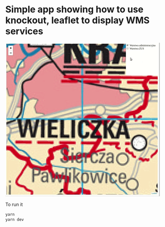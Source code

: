 # Simple app showing how to use knockout, leaflet to display WMS services

![demo](./media/map-app.gif)

To run it
```
yarn
yarn dev
```